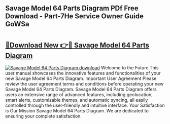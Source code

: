 ## Savage Model 64 Parts Diagram PDf Free Download - Part-7He Service Owner Guide GoWSa

# <h2><a href="http://dfo8an.blite.top/?on=Savage+Model+64+Parts+Diagram">🔗Download New 👉🔴 Savage Model 64 Parts Diagram</a></h2>

[![Savage Model 64 Parts Diagram download](https://i.imgur.com/lujVjoI.png)](http://dfo8an.blite.top/?on=Savage+Model+64+Parts+Diagram)
Welcome to the Future This user manual showcases the innovative features and functionalities of your new Savage Model 64 Parts Diagram. Important User Agreement Please review the user agreement terms and conditions before operating your new Savage Model 64 Parts Diagram. Savage Model 64 Parts Diagram offers users an extensive range of advanced features, including geolocation, smart alerts, customizable themes, and automatic syncing, all easily controlled through the user-friendly and intuitive interface. Your Satisfaction is Our Mission Savage Model 64 Parts Diagram. We are dedicated to ensuring your complete satisfaction.
